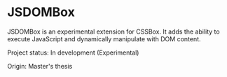 JSDOMBox
========
JSDOMBox is an experimental extension for CSSBox.
It adds the ability to execute JavaScript and dynamically manipulate with DOM content.

Project status:
In development (Experimental)

Origin:
Master's thesis